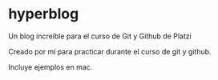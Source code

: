 # hyperblog
Un blog increíble para el curso de Git y Github de Platzi

Creado por mí para practicar durante el curso de git y github.  

Incluye ejemplos en mac.